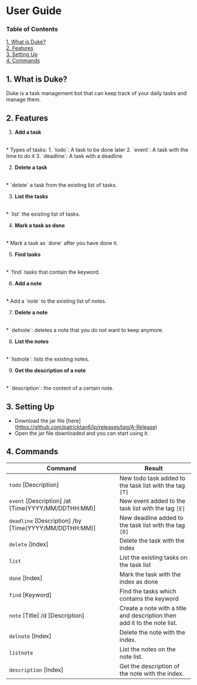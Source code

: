 # User Guide

### Table of Contents
<a href="#1"> 1. What is Duke? </a>
<br/>
<a href="#2"> 2. Features </a>
<br/>
<a href="#3"> 3. Setting Up </a>
<br/>
<a href="#4"> 4. Commands </a>

## <a id="1">1. What is Duke?</a> 
Duke is a task management bot that can keep track of your daily tasks and manage them.

## <a id="2">2. Features</a> 
1. **Add a task**
<br/>
    * Types of tasks:
        1. `todo`: A task to be done later
        2. `event`: A task with the time to do it 
        3. `deadline`: A task with a deadline
    
2. **Delete a task**
<br/>
    * `delete` a task from the existing list of tasks.
   
3. **List the tasks**
<br/>
    * `list` the existing list of tasks.
    
4. **Mark a task as done**
<br/>
    * Mark a task as `done` after you have done it.
 
5. **Find tasks**
<br/>
    * `find` tasks that contain the keyword. 
    
6. **Add a note**
<br/>
    * Add a `note` to the existing list of notes.
    
7. **Delete a note**
<br/> 
    * `delnote`: deletes a note that you do not want to keep anymore.
    
8. **List the notes**
<br/>
    * `listnote`: lists the existing notes.
    
9. **Get the description of a note**
<br/>
    * `description`: the content of a certain note.

## <a id="3">3. Setting Up</a>
* Download the jar file [here] (https://github.com/patricktan6/ip/releases/tag/A-Release)
* Open the jar file downloaded and you can start using it.
    
## <a id="4">4. Commands</a>
Command | Result
---------------- | ----------------
`todo` [Description] | New todo task added to the task list with the tag `[T]`
`event` [Description] /at [Time(YYYY/MM/DDTHH:MM)] | New event added to the task list with the tag `[E]`
`deadline` [Description] /by [Time(YYYY/MM/DDTHH:MM)] | New deadline added to the task list with the tag `[D]`
`delete` [Index] | Delete the task with the index
`list` | List the existing tasks on the task list
`done` [Index] | Mark the task with the index as done
`find` [Keyword] | Find the tasks which contains the keyword
`note` [Title] /d [Description] | Create a note with a title and description then add it to the note list.
`delnote` [Index] | Delete the note with the index.
`listnote` | List the notes on the note list.
`description` [Index] | Get the description of the note with the index.
